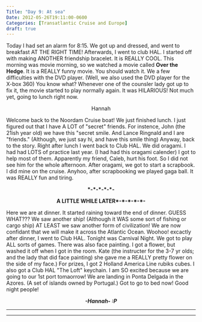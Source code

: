 ```yaml
---
Title: "Day 9: At sea"
Date: 2012-05-26T19:11:00-0600
Categories: [Transatlantic Cruise and Europe]
draft: true
---
```


Today I had set an alarm for 8:15. We got up and dressed, and went to
breakfast AT THE RIGHT TIME! Afterwards, I went to club HAL. I started
off with making ANOTHER friendship bracelet. It is REALLY COOL. This
morning was movie morning, so we watched a movie called **Over the
Hedge**. It is a REALLY funny movie. You should watch it. We a few
difficulties with the DVD player. (Well, we also used the DVD player for
the X-box 360) You know what? Whenever one of the counsler lady got up
to fix it, the movie started to play normally again. It was HILARIOUS!
Not much yet, going to lunch right now.

<div align="CENTER">

Hannah

</div>

Welcome back to the Noordam Cruise boat! We just finished lunch. I just
figured out that I have A LOT of "secret" friends. For instence, John
(the 21ish year old) we have this "secret smile. And Lance Ringnald and
I are "friends." (Although, we just say hi, and have this smile thing)
Anyway, back to the story. Right after lunch I went back to Club HAL. We
did oragami. I had had LOTS of practice last year. (I had had this
oragami calender) I got to help most of them. Apparently my friend,
Caleb, hurt his foot. So I did not see him for the whole afternoon.
After oragami, we got to start a scrapbook. I did mine on the cruise.
Anyhoo, after scrapbooking we played gaga ball. It was REALLY fun and
tiring.

  

<div align="CENTER">

**\*-\*-\*-\*-\*-**

</div>

<b>

<div align="CENTER">

</div>

<div align="CENTER">

A LITTLE WHILE LATER\*-\*-\*-\*-\*-

</div>

</b>  
Here we are at dinner. It started raining toward the end of dinner.
GUESS WHAT??? We saw another ship! (Although it WAS some sort of fishing
or cargo ship) AT LEAST we saw another form of civilization! We are now
confidant that we will make it across the Atlantic Ocean. Woohoo!
excactly after dinner, I went to Club HAL. Tonight was Carnival Night.
We got to play ALL sorts of games. There was also face painting. I got a
flower, but washed it off when I got in the room. Kate (the instructer
for the 3-7 yr olds; and the lady that did face painting) she gave me a
REALLY pretty flower on the side of my face.) For prizes, I got 2
Holland America Line rubiks cubes. I also got a Club HAL "The Loft"
keychain. I am SO excited because we are going to our 1st port
tomaorrow! We are landing in Ponta Delgada in the Azores. (A set of
islands owned by Portugal.) Got to go to bed now! Good night people!

  

<div align="CENTER">

***-Hannah- :P***

</div>

***  
***
